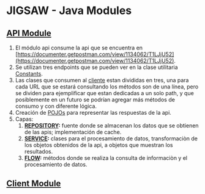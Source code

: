 # JIGSAW - Java Modules

## [API Module](./countries-cities-api)

1. El módulo api consume la api que se encuentra en [https://documenter.getpostman.com/view/1134062/T1LJjU52](https://documenter.getpostman.com/view/1134062/T1LJjU52).
1. Se utilizan tres endpoints que se pueden ver en la clase utilitaria [Constants](./countires-cities-client/src/main/java/com/jlopez/util/Constants.java).
1. Las clases que consumen al [cliente](./countires-cities-client/src/main/java/com/jlopez/client) estan divididas en tres, una para cada URL que se estará consultando
los métodos son de una línea, pero se dividen para ejemplificar que estan dedicadas a un solo path,
y que posiblemente en un futuro se podrían agregar más métodos de consumo y con diferente lógica. 
1. Creación de [POJOs](countires-cities-client/src/main/java/com/jlopez/entity) para representar las respuestas de la api.
1. Capas:
   1. **[REPOSITORY](./countries-cities-api/src/main/java/com/jlopez/repository):** fuente donde se almacenan los datos
   que se obtienen de las apis; implementación de cache.
   1. **[SERVICE](./countries-cities-api/src/main/java/com/jlopez/service):** clases para el procesamiento de datos, transformaciòn
    de los objetos obtenidos de la api, a objetos que muestran los resultados.
   1. **[FLOW](./countries-cities-api/src/main/java/com/jlopez/flow):** métodos donde se realiza la consulta de informaciòn
    y el procesamiento de datos.

## [Client Module](./countries-cities-client)

